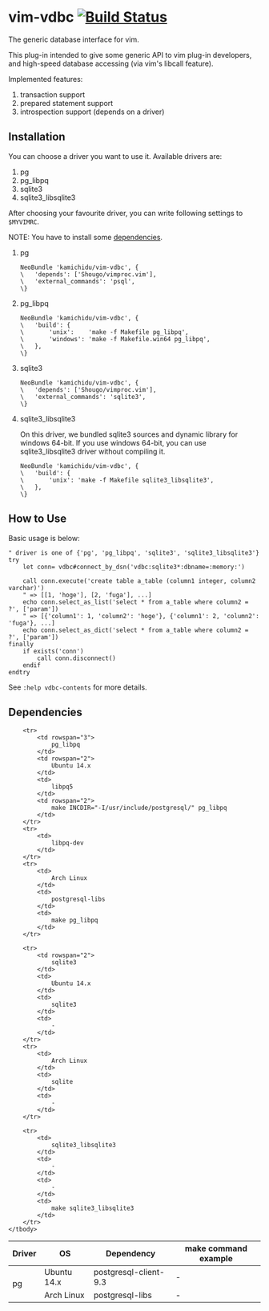 vim-vdbc [![Build Status](https://travis-ci.org/kamichidu/vim-vdbc.svg?branch=master)](https://travis-ci.org/kamichidu/vim-vdbc)
====================================================================================================
The generic database interface for vim.

This plug-in intended to give some generic API to vim plug-in developers, and high-speed database
accessing (via vim's libcall feature).

Implemented features:

1. transaction support
1. prepared statement support
1. introspection support (depends on a driver)


Installation
----------------------------------------------------------------------------------------------------
You can choose a driver you want to use it.
Available drivers are:

1. pg
1. pg\_libpq
1. sqlite3
1. sqlite3\_libsqlite3

After choosing your favourite driver, you can write following settings to `$MYVIMRC`.

NOTE: You have to install some [dependencies](#dependencies).

1. pg

    ```vim:
    NeoBundle 'kamichidu/vim-vdbc', {
    \   'depends': ['Shougo/vimproc.vim'],
    \   'external_commands': 'psql',
    \}
    ```

1. pg\_libpq

    ```vim:
    NeoBundle 'kamichidu/vim-vdbc', {
    \   'build': {
    \       'unix':    'make -f Makefile pg_libpq',
    \       'windows': 'make -f Makefile.win64 pg_libpq',
    \   },
    \}
    ```

1. sqlite3

    ```vim:
    NeoBundle 'kamichidu/vim-vdbc', {
    \   'depends': ['Shougo/vimproc.vim'],
    \   'external_commands': 'sqlite3',
    \}
    ```

1. sqlite3\_libsqlite3

    On this driver, we bundled sqlite3 sources and dynamic library for windows
    64-bit. If you use windows 64-bit, you can use sqlite3\_libsqlite3 driver without compiling it.

    ```vim:
    NeoBundle 'kamichidu/vim-vdbc', {
    \   'build': {
    \       'unix': 'make -f Makefile sqlite3_libsqlite3',
    \   },
    \}
    ```


How to Use
----------------------------------------------------------------------------------------------------
Basic usage is below:
```vim
" driver is one of {'pg', 'pg_libpq', 'sqlite3', 'sqlite3_libsqlite3'}
try
    let conn= vdbc#connect_by_dsn('vdbc:sqlite3*:dbname=:memory:')

    call conn.execute('create table a_table (column1 integer, column2 varchar)')
    " => [[1, 'hoge'], [2, 'fuga'], ...]
    echo conn.select_as_list('select * from a_table where column2 = ?', ['param'])
    " => [{'column1': 1, 'column2': 'hoge'}, {'column1': 2, 'column2': 'fuga'}, ...]
    echo conn.select_as_dict('select * from a_table where column2 = ?', ['param'])
finally
    if exists('conn')
        call conn.disconnect()
    endif
endtry
```

See `:help vdbc-contents` for more details.


Dependencies <a name="dependencies"></a>
----------------------------------------------------------------------------------------------------
<table>
    <thead>
        <tr>
            <th>Driver</th>
            <th>OS</th>
            <th>Dependency</th>
            <th>make command example</th>
        </tr>
    </thead>
    <tbody>
        <tr>
            <td rowspan="2">
                pg
            </td>
            <td>
                Ubuntu 14.x
            </td>
            <td>
                postgresql-client-9.3
            </td>
            <td>
                -
            </td>
        </tr>
        <tr>
            <td>
                Arch Linux
            </td>
            <td>
                postgresql-libs
            </td>
            <td>
                -
            </td>
        </tr>

        <tr>
            <td rowspan="3">
                pg_libpq
            </td>
            <td rowspan="2">
                Ubuntu 14.x
            </td>
            <td>
                libpq5
            </td>
            <td rowspan="2">
                make INCDIR="-I/usr/include/postgresql/" pg_libpq
            </td>
        </tr>
        <tr>
            <td>
                libpq-dev
            </td>
        </tr>
        <tr>
            <td>
                Arch Linux
            </td>
            <td>
                postgresql-libs
            </td>
            <td>
                make pg_libpq
            </td>
        </tr>

        <tr>
            <td rowspan="2">
                sqlite3
            </td>
            <td>
                Ubuntu 14.x
            </td>
            <td>
                sqlite3
            </td>
            <td>
                -
            </td>
        </tr>
        <tr>
            <td>
                Arch Linux
            </td>
            <td>
                sqlite
            </td>
            <td>
                -
            </td>
        </tr>

        <tr>
            <td>
                sqlite3_libsqlite3
            </td>
            <td>
                -
            </td>
            <td>
                -
            </td>
            <td>
                make sqlite3_libsqlite3
            </td>
        </tr>
    </tbody>
</table>
